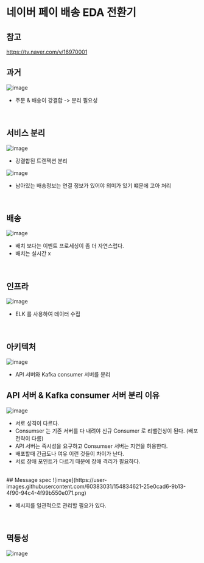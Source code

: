 # 네이버 페이 배송 EDA 전환기
## 참고
https://tv.naver.com/v/16970001

## 과거
![image](https://user-images.githubusercontent.com/60383031/154833046-fee82645-3fcb-46fd-9db8-ad30458342c1.png)

- 주문 & 배송이 강결합 -> 분리 필요성

<br>

## 서비스 분리
![image](https://user-images.githubusercontent.com/60383031/154833055-4e7c4266-1c8e-4e31-9369-952872ea52c9.png)

- 강결합된 트랜잭션 분리

![image](https://user-images.githubusercontent.com/60383031/154834307-7430da4d-2691-454f-866f-f906db2f6da2.png)

- 남아있는 배송정보는 연결 정보가 있어야 의미가 있기 떄문에 고아 처리

<br>

## 배송 
![image](https://user-images.githubusercontent.com/60383031/154834398-a254e027-e364-4bad-8aa5-60922654d0c3.png)

- 배치 보다는 이벤트 프로세싱이 좀 더 자연스럽다. 
- 배치는 실시간 x

<br>

## 인프라
![image](https://user-images.githubusercontent.com/60383031/154834499-ae8f74b4-861e-468c-bc87-f83035585b77.png)

- ELK 를 사용하여 데이터 수집

<br>

## 아키텍처
![image](https://user-images.githubusercontent.com/60383031/154834522-932e0d43-da1d-495d-a621-03c07f1fae70.png)

- API 서버와 Kafka consumer 서버를 분리

## API 서버 & Kafka consumer 서버 분리 이유
![image](https://user-images.githubusercontent.com/60383031/154834548-4b429da9-f3ec-4be6-b9a5-8b9c5c4bd502.png)

- 서로 성격이 다르다.
- Consumser 는 기존 서버를 다 내려야 신규 Consumer 로 리밸런싱이 된다. (배포 전략이 다름)
- API 서버는 즉시성을 요구하고 Consumser 서버는 지연을 허용한다.
- 배포할때 긴급도나 여유 이런 것들이 차이가 난다.
- 서로 장애 포인트가 다르기 때문에 장애 격리가 필요하다.

<br>
## Message spec
![image](https://user-images.githubusercontent.com/60383031/154834621-25e0cad6-9b13-4f90-94c4-4f99b550e071.png)

- 메시지를 일관적으로 관리할 필요가 있다.

<br>

## 멱등성
![image](https://user-images.githubusercontent.com/60383031/154834637-eb969c5f-7d95-453d-9c17-0f08ff59d042.png)







